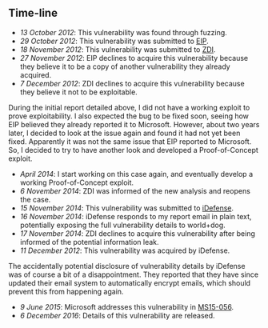 Time-line
---------
* *13 October 2012*: This vulnerability was found through fuzzing.
* *29 October 2012*: This vulnerability was submitted to [EIP][].
* *18 November 2012*: This vulnerability was submitted to [ZDI][].
* *27 November 2012*: EIP declines to acquire this vulnerability because they
  believe it to be a copy of another vulnerability they already acquired.
* *7 December 2012*: ZDI declines to acquire this vulnerability because they
  believe it not to be exploitable.

During the initial report detailed above, I did not have a working exploit to
prove exploitability. I also expected the bug to be fixed soon, seeing how
EIP believed they already reported it to Microsoft. However, about two years
later, I decided to look at the issue again and found it had not yet been
fixed. Apparently it was not the same issue that EIP reported to Microsoft. So,
I decided to try to have another look and developed a Proof-of-Concept exploit.

* *April 2014*: I start working on this case again, and eventually develop a
  working Proof-of-Concept exploit.
* *6 November 2014*: ZDI was informed of the new analysis and reopens the case.
* *15 November 2014*: This vulnerability was submitted to [iDefense][].
* *16 November 2014*: iDefense responds to my report email in plain text,
  potentially exposing the full vulnerability details to world+dog.
* *17 November 2014*: ZDI declines to acquire this vulnerability after being
  informed of the potential information leak.
* *11 December 2012*: This vulnerability was acquired by iDefense.

The accidentally potential disclosure of vulnerability details by iDefense was
of course a bit of a disappointment. They reported that they have since updated
their email system to automatically encrypt emails, which should prevent this
from happening again.

* *9 June 2015*: Microsoft addresses this vulnerability in [MS15-056][].
* *6 December 2016*: Details of this vulnerability are released.

[EIP]: https://rsp.exodusintel.com/
[ZDI]: http://zerodayinitiative.com/
[iDefense]: https://labs.idefense.com/vcpportal/
[MS15-056]: https://technet.microsoft.com/library/security/ms15-056
